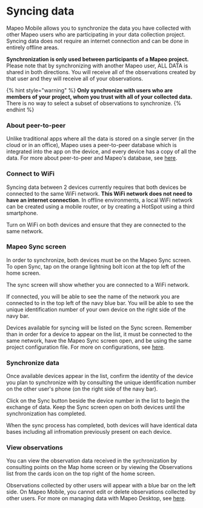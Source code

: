 # Syncing data

Mapeo Mobile allows you to synchronize the data you have collected with other Mapeo users who are participating in your data collection project. Syncing data does not require an internet connection and can be done in entirely offline areas.

**Synchronization is only used between participants of a Mapeo project.** Please note that by synchronizing with another Mapeo user, ALL DATA is shared in both directions. You will receive all of the observations created by that user and they will receive all of your observations.

{% hint style="warning" %}
**Only synchronize with users who are members of your project, whom you trust with all of your collected data.** There is no way to select a subset of observations to synchronize.
{% endhint %}

### About peer-to-peer

Unlike traditional apps where all the data is stored on a single server \(in the cloud or in an office\), Mapeo uses a peer-to-peer database which is integrated into the app on the device, and every device has a copy of all the data. For more about peer-to-peer and Mapeo's database, see [here](../../introduction/tools.md#mapeo-core-link-to-dev-pages).

### Connect to WiFi

Syncing data between 2 devices currently requires that both devices be connected to the same WiFi network. **This WiFi network does not need to have an internet connection**. In offline environments, a local WiFi network can be created using a mobile router, or by creating a HotSpot using a third smartphone.

Turn on WiFi on both devices and ensure that they are connected to the same network.

### Mapeo Sync screen

In order to synchronize, both devices must be on the Mapeo Sync screen. To open Sync, tap on the orange lightning bolt icon at the top left of the home screen.

The sync screen will show whether you are connected to a WiFi network. 

If connected, you will be able to see the name of the network you are connected to in the top left of the navy blue bar. You will be able to see the unique identification number of your own device on the right side of the navy bar.

Devices available for syncing will be listed on the Sync screen. Remember than in order for a device to appear on the list, it must be connected to the same network, have the Mapeo Sync screen open, and be using the same project configuration file. For more on configurations, see [here](../../reference-guide/deployment-launch-implementation-overview/introducing-customizations.md).

### Synchronize data

Once available devices appear in the list, confirm the identity of the device you plan to synchronize with by consulting the unique identification number on the other user's phone \(on the right side of the navy bar\).

Click on the Sync button beside the device number in the list to begin the exchange of data. Keep the Sync screen open on both devices until the synchronization has completed.

When the sync process has completed, both devices will have identical data bases including all infromation previously present on each device.

### View observations

You can view the observation data received in the sychronization by consulting points on the Map home screen or by viewing the Observations list from the cards icon on the top right of the home screen.

Observations collected by other users will appear with a blue bar on the left side. On Mapeo Mobile, you cannot edit or delete observations collected by other users. For more on managing data with Mapeo Desktop, see [here](../../mapeo-desktop-1/).

